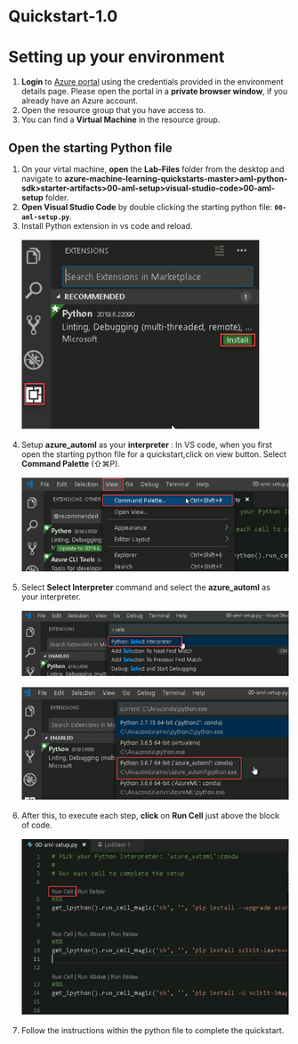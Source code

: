 # Quickstart-1.0 
# Setting up your environment
1. **Login** to [Azure portal](https://portal.azure.com) using the credentials provided in the environment details page. Please open the portal in a **private browser window**, if you already have an Azure account.
2. Open the resource group that you have access to.
3. You can find a **Virtual Machine** in the resource group.
## Open the starting Python file

1. On your virtal machine, **open** the **Lab-Files** folder from the desktop and navigate to **azure-machine-learning-quickstarts-master>aml-python-sdk>starter-artifacts>00-aml-setup>visual-studio-code>00-aml-setup** folder.
2. **Open Visual Studio Code** by double clicking the starting python file: **`00-aml-setup.py`**.
3. Install Python extension in vs code and reload.</br></br>
<kbd>![](images/python.jpg)</kbd></br></br>
4. Setup **azure_automl** as your **interpreter** : In VS code, when you first open the starting python file for a quickstart,click on view button. Select **Command Palette** (⇧⌘P).</br></br>
<kbd>![](images/view.jpg)</kbd></br></br>
5. Select **Select Interpreter** command and select the **azure_automl** as your interpreter. </br></br>
<kbd>![](images/select.jpg)</kbd></br></br>
<kbd>![](images/automl.jpg)</kbd></br></br>
6. After this, to execute each step, **click** on **Run Cell** just above the block of code.</br></br>
<kbd>![](images/run.jpg)</kbd></br></br>
7. Follow the instructions within the python file to complete the quickstart.
